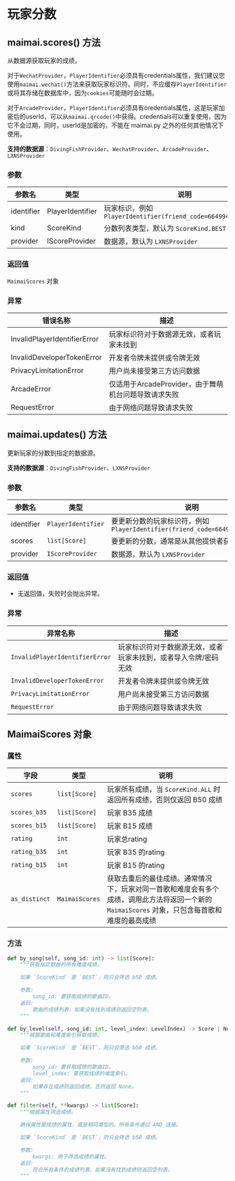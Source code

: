 # 玩家分数

## maimai.scores() 方法

从数据源获取玩家的成绩。

对于`WechatProvider`，`PlayerIdentifier`必须具有credentials属性，我们建议您使用`maimai.wechat()`方法来获取玩家标识符。同时，不应缓存`PlayerIdentifier`或将其存储在数据库中，因为`cookies`可能随时会过期。

对于`ArcadeProvider`，`PlayerIdentifier`必须具有credentials属性，这是玩家加密后的userId，可以从`maimai.qrcode()`中获得。credentials可以重复使用，因为它不会过期，同时，userId是加密的，不能在 maimai.py 之外的任何其他情况下使用。

**支持的数据源**：`DivingFishProvider`、`WechatProvider`、`ArcadeProvider`、`LXNSProvider`

### 参数

| 参数名 | 类型 | 说明 |
|-|-|-|
| identifier | PlayerIdentifier | 玩家标识，例如 `PlayerIdentifier(friend_code=664994421382429)` |
| kind | ScoreKind | 分数列表类型，默认为 `ScoreKind.BEST` |
| provider | IScoreProvider | 数据源，默认为 `LXNSProvider` |

### 返回值

`MaimaiScores` 对象

### 异常

| 错误名称                           | 描述                                                         |
|-----------------------------------|--------------------------------------------------------------|
| InvalidPlayerIdentifierError       | 玩家标识符对于数据源无效，或者玩家未找到                     |
| InvalidDeveloperTokenError         | 开发者令牌未提供或令牌无效                                  |
| PrivacyLimitationError            | 用户尚未接受第三方访问数据                                   |
| ArcadeError                       | 仅适用于ArcadeProvider，由于舞萌机台问题导致请求失败         |
| RequestError                      | 由于网络问题导致请求失败                                   |

## maimai.updates() 方法

更新玩家的分数到指定的数据源。

**支持的数据源**：`DivingFishProvider`、`LXNSProvider`

### 参数

| 参数名   | 类型               | 说明                                                         |
|----------|--------------------|--------------------------------------------------------------|
| identifier | `PlayerIdentifier` | 要更新分数的玩家标识符，例如 `PlayerIdentifier(friend_code=664994421382429)` |
| scores   | `list[Score]`      | 要更新的分数，通常是从其他提供者获取的分数                     |
| provider | `IScoreProvider`   | 数据源，默认为 `LXNSProvider`                                 |

### 返回值

- 无返回值，失败时会抛出异常。

### 异常

| 异常名称                         | 描述                                                         |
|---------------------------------|--------------------------------------------------------------|
| `InvalidPlayerIdentifierError`   | 玩家标识符对于数据源无效，或者玩家未找到，或者导入令牌/密码无效 |
| `InvalidDeveloperTokenError`     | 开发者令牌未提供或令牌无效                                  |
| `PrivacyLimitationError`        | 用户尚未接受第三方访问数据                                   |
| `RequestError`                  | 由于网络问题导致请求失败                                   |

## MaimaiScores 对象

### 属性

| 字段     | 类型             | 说明                                                                |
|-----------------|------------------|---------------------------------------------------------------------|
| `scores`        | `list[Score]`     | 玩家所有成绩，当 `ScoreKind.ALL` 时返回所有成绩，否则仅返回 B50 成绩 |
| `scores_b35`    | `list[Score]`     | 玩家 B35 成绩                                                     |
| `scores_b15`    | `list[Score]`     | 玩家 B15 成绩                                                     |
| `rating`        | `int`             | 玩家总rating                                                  |
| `rating_b35`    | `int`             | 玩家 B35 的rating                                             |
| `rating_b15`    | `int`             | 玩家 B15  的rating                                            |
| `as_distinct`   | `MaimaiScores`| 获取去重后的最佳成绩。通常情况下，玩家对同一首歌和难度会有多个成绩，调用此方法将返回一个新的 `MaimaiScores` 对象，只包含每首歌和难度的最高成绩 |

### 方法

```python
def by_song(self, song_id: int) -> list[Score]:
    """获取指定歌曲的所有难度成绩。

    如果 `ScoreKind` 是 `BEST`，则只会筛选 b50 成绩。

    参数:
        song_id: 要获取成绩的歌曲ID。
    返回:
        歌曲的成绩列表，如果没有找到成绩则返回空列表。
    """

def by_level(self, song_id: int, level_index: LevelIndex) -> Score | None:
    """根据歌曲和难度索引获取成绩。

    如果 `ScoreKind` 是 `BEST`，则只会筛选 b50 成绩。

    参数:
        song_id: 要获取成绩的歌曲ID。
        level_index: 要获取成绩的难度索引。
    返回:
        如果存在成绩则返回成绩，否则返回 None。
    """

def filter(self, **kwargs) -> list[Score]:
    """根据属性筛选成绩。

    确保属性是成绩的属性，值是相同类型的。所有条件通过 AND 连接。

    如果 `ScoreKind` 是 `BEST`，则只会筛选 b50 成绩。

    参数:
        kwargs: 用于筛选成绩的属性。
    返回:
        符合所有条件的成绩列表，如果没有找到成绩则返回空列表。
    """
```